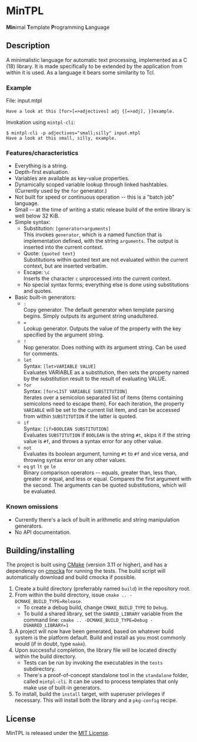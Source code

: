 # MinTPL
**Min**imal **T**emplate **P**rogramming **L**anguage

## Description
A minimalistic language for automatic text processing, implemented as a C (18)
library. It is made specifically to be extended by the application from within
it is used. As a language it bears some similarity to Tcl.

### Example
File: input.mtpl
```
Have a look at this [for>[=>adjectives] adj {[=>adj], }]example.
```
Invokation using `mintpl-cli`:
```
$ mintpl-cli -p adjectives="small;silly" input.mtpl
Have a look at this small, silly, example.
```

### Features/characteristics

- Everything is a string.
- Depth-first evaluation.
- Variables are available as key-value properties.
- Dynamically scoped variable lookup through linked hashtables. (Currently
  used by the `for` generator.)
- Not built for speed or continuous operation -- this is a "batch job" language.
- Small -- at the time of writing a static release build of the entire library
  is well below 32 KiB.
- Simple syntax:
  - Substitution: `[generator>arguments]`  
    This invokes `generator`, which is a named function that is implementation
    defined, with the string `arguments`. The output is inserted into the
    current context.
  - Quote: `{quoted text}`  
    Substitutions within quoted text are not evaluated within the current
    context, but are inserted verbatim.
  - Escape: `\c`  
    Inserts the character `c` unprocessed into the current context.
  - No special syntax forms; everything else is done using substitutions and
    quotes.
- Basic built-in generators:
  - `:`  
    Copy generator. The default generator when template parsing begins. Simply
    outputs its argument string unadultered.
  - `=`  
    Lookup generator. Outputs the value of the property with the key specified
    by the argument string.
  - `!`  
    Nop generator. Does nothing with its argument string. Can be used for
    comments.
  - `let`  
    Syntax: `[let>VARIABLE VALUE]`  
    Evaluates VARIABLE as a substitution, then sets the property named by the
    substitution result to the result of evaluating VALUE.
  - `for`  
    Syntax: `[for>LIST VARIABLE SUBSTITUTION]`  
    Iterates over a semicolon separated list of items (items containing
    semicolons need to escape them). For each iteration, the property `VARIABLE`
    will be set to the current list item, and can be accessed from within
    `SUBSTITUTION` if the latter is quoted.
  - `if`  
    Syntax: `[if>BOOLEAN SUBSTITUTION]`  
    Evaluates `SUBSTITUTION` if `BOOLEAN` is the string `#t`, skips it if the
    string value is `#f`, and throws a syntax error for any other value.
  - `not`  
    Evaluates its boolean argument, turning `#t` to `#f` and vice versa, and
    throwing syntax error on any other values.
  - `eq` `gt` `lt` `ge` `le`  
    Binary comparison operators -- equals, greater than, less than, greater or
    equal, and less or equal. Compares the first argument with the second. The
    arguments can be quoted substitutions, which will be evaluated.

### Known omissions

- Currently there's a lack of built in arithmetic and string manipulation
  generators.
- No API documentation.

## Building/installing

The project is built using [CMake](https://cmake.org) (version 3.11 or higher),
and has a dependency on [cmocka](https://cmocka.org) for running the tests. The
build script will automatically download and build cmocka if possible.

1. Create a build directory (preferrably named `build`) in the repository root.
2. From within the build directory, issue `cmake .. -DCMAKE_BUILD_TYPE=Release`.
   - To create a debug build, change `CMAKE_BUILD_TYPE` to `Debug`.
   - To build a shared library, set the `SHARED_LIBRARY` variable from the
     command line: `cmake .. -DCMAKE_BUILD_TYPE=Debug -DSHARED_LIBRARY=1`
3. A project will now have been generated, based on whatever build system is the
   platform default. Build and install as you most commonly would (if in doubt,
   type `make`).
4. Upon successful completion, the library file will be located directly within
   the build directory.
   - Tests can be run by invoking the executables in the `tests` subdirectory.
   - There's a proof-of-concept standalone tool in the `standalone` folder,
     called `mintpl-cli`. It can be used to process templates that only make use
     of built-in generators.
5. To install, build the `install` target, with superuser privileges if
   necessary. This will install both the library and a `pkg-config` recipe.

## License

MinTPL is released under the [MIT License](LICENSE).

